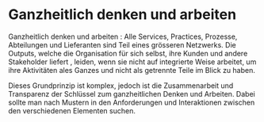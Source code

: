 # Ganzheitlich denken und arbeiten

Ganzheitlich denken und arbeiten
: Alle Services, Practices, Prozesse, Abteilungen und Lieferanten sind Teil eines grösseren Netzwerks. Die Outputs, welche die Organisation für 
sich selbst, ihre Kunden und andere Stakeholder liefert , leiden, wenn sie nicht auf integrierte Weise arbeitet, um ihre Aktivitäten ales Ganzes 
und nicht als getrennte Teile im Blick zu haben. 

Dieses Grundprinzip ist komplex, jedoch ist die Zusammenarbeit und Transparenz der Schlüssel zum ganzheitlichen Denken und Arbeiten. Dabei sollte 
man nach Mustern in den Anforderungen und Interaktionen zwischen den verschiedenen Elementen suchen.